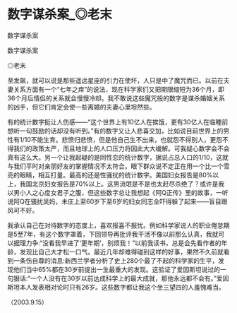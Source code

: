 # 数字谋杀案_◎老末

数字谋杀案

数字谋杀案

◎老末

至发飙，就可以说是那些遥远星座的引力在使坏，人只是中了魔咒而已。以前在夫妻关系方面有一个“七年之痒”的说法，现在科学家们又把期限缩短为36个月，即36个月后情侣的关系就会慢慢冷却。我不敢说这些魔咒般的数字是谋杀婚姻关系的凶手，但它们肯定会使一些离婚的夫妻心里坦然些。

有的统计数字挺让人伤感——“这个世界上有10亿人在挨饿，更有30亿人在临睡前想听一句鼓励的话却没有听到。”有的数字又让人悲喜交加，比如说目前世界上的男性有1/10不能生育。悲愤归悲愤，但是他自己生不出来，也就怨不得别人，更怨不得我们的政策太严，而且地球上的人口压力将因此大大缓解。可我疑心数字会不会真有这么大。另一个让我起疑的是同性恋的统计数字，据说占总人口的1/10，这就与我们平时对亲朋好友的掌握情况不太符合。眼下群众说不定正在用一个比一个雪亮的眼睛，相互打量。最高的还是性骚扰的统计数字。美国妇女报告是80%以上，我国北京妇女报告是70%以上。这男流氓是不是也太赶尽杀绝了？或许是我以男小人之心度女君子之腹，但这些数字总让我想起《阿Q正传》里的故事，一听说阿Q在骚扰吴妈，未庄上至60岁下至6岁的妇女同志全吓得躲了起来——盲目跟风可不好。

我承认自己在对待数字的态度上，喜欢报喜不报忧。例如科学家说人的职业倦怠期是5至7年，有这个数字罩着，下回领导再批评我干活不像以前那么认真，我就可以据理力争:“没看我早进了‘更年期’，别烦我！”以前我读书，总是会先看作者的年龄，发现比自己大才松一口气。最近几年却难得碰到这样的好事，果然不久前就看到一条伤自尊的消息:新西兰学者分析了史上280个最了不起的科学家的生平，发现他们当中65%都在30岁前提出一生最重大的发现。这验证了爱因斯坦说过的一句狠话:“一个人没有在30岁以前达成科学上的最大成就，那他永远都不会有。”爱因斯坦本人发表相对论时只有26岁。这些数字都让我这个坐三望四的人羞愧难当。

（2003.9.15）